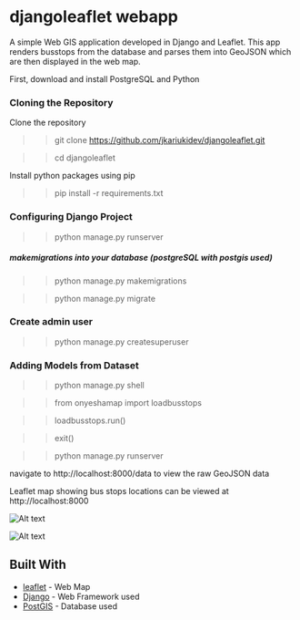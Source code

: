 # djangoleaflet webapp 

A simple Web GIS application developed in Django and Leaflet. This app renders busstops from the database and parses
them into GeoJSON which are then displayed in the web map.

First, download and install PostgreSQL and Python

### Cloning the Repository
Clone the repository 
>> git clone https://github.com/jkariukidev/djangoleaflet.git

>> cd djangoleaflet

Install python packages using pip
>> pip install -r requirements.txt

### Configuring Django Project

>> python manage.py runserver

##### makemigrations into your database (postgreSQL with postgis used)

>> python manage.py makemigrations

>> python manage.py migrate

### Create admin user

>> python manage.py createsuperuser

### Adding Models from Dataset
>> python manage.py shell
 
>> from onyeshamap import loadbusstops

>> loadbusstops.run()

>> exit()

>> python manage.py runserver

navigate to http://localhost:8000/data to view the raw GeoJSON data

Leaflet map showing bus stops locations can be viewed at http://localhost:8000

![Alt text](https://github.com/joehene/djangoleaflet/blob/master/onyeshamap/map_display.png?raw=true "Map")

![Alt text](https://github.com/joehene/djangoleaflet/blob/master/onyeshamap/geojson_raw.png?raw=true "GeoJSON")

## Built With

* [leaflet](https://leafletjs.com/) - Web Map 
* [Django](https://www.djangoproject.com/) - Web Framework used
* [PostGIS](https://postgis.net/documentation/) - Database used

